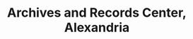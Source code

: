 ---
layout: repo
title: "Archives and Records Center, Alexandria"
id: 16517
permalink: repos/16517/
---